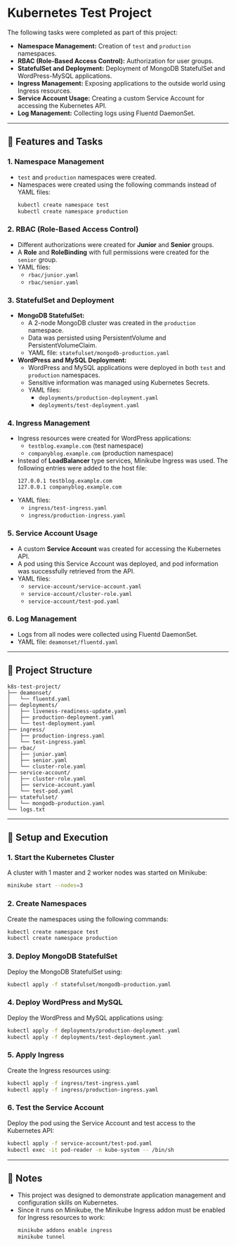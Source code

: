 # Kubernetes Test Project



The following tasks were completed as part of this project:
- **Namespace Management:** Creation of `test` and `production` namespaces.
- **RBAC (Role-Based Access Control):** Authorization for user groups.
- **StatefulSet and Deployment:** Deployment of MongoDB StatefulSet and WordPress-MySQL applications.
- **Ingress Management:** Exposing applications to the outside world using Ingress resources.
- **Service Account Usage:** Creating a custom Service Account for accessing the Kubernetes API.
- **Log Management:** Collecting logs using Fluentd DaemonSet.

---

## 🚀 Features and Tasks

### 1. **Namespace Management**
- `test` and `production` namespaces were created.
- Namespaces were created using the following commands instead of YAML files:
  ```bash
  kubectl create namespace test
  kubectl create namespace production
  ```

### 2. **RBAC (Role-Based Access Control)**
- Different authorizations were created for **Junior** and **Senior** groups.
- A **Role** and **RoleBinding** with full permissions were created for the `senior` group.
- YAML files:
  - `rbac/junior.yaml`
  - `rbac/senior.yaml`

### 3. **StatefulSet and Deployment**
- **MongoDB StatefulSet:**
  - A 2-node MongoDB cluster was created in the `production` namespace.
  - Data was persisted using PersistentVolume and PersistentVolumeClaim.
  - YAML file: `statefulset/mongodb-production.yaml`
- **WordPress and MySQL Deployment:**
  - WordPress and MySQL applications were deployed in both `test` and `production` namespaces.
  - Sensitive information was managed using Kubernetes Secrets.
  - YAML files:
    - `deployments/production-deployment.yaml`
    - `deployments/test-deployment.yaml`

### 4. **Ingress Management**
- Ingress resources were created for WordPress applications:
  - `testblog.example.com` (test namespace)
  - `companyblog.example.com` (production namespace)
- Instead of **LoadBalancer** type services, Minikube Ingress was used. The following entries were added to the host file:
  ```
  127.0.0.1 testblog.example.com
  127.0.0.1 companyblog.example.com
  ```
- YAML files:
  - `ingress/test-ingress.yaml`
  - `ingress/production-ingress.yaml`

### 5. **Service Account Usage**
- A custom **Service Account** was created for accessing the Kubernetes API.
- A pod using this Service Account was deployed, and pod information was successfully retrieved from the API.
- YAML files:
  - `service-account/service-account.yaml`
  - `service-account/cluster-role.yaml`
  - `service-account/test-pod.yaml`

### 6. **Log Management**
- Logs from all nodes were collected using Fluentd DaemonSet.
- YAML file: `deamonset/fluentd.yaml`

---

## 📂 Project Structure
```plaintext
k8s-test-project/
├── deamonset/
│   └── fluentd.yaml
├── deployments/
│   ├── liveness-readiness-update.yaml
│   ├── production-deployment.yaml
│   └── test-deployment.yaml
├── ingress/
│   ├── production-ingress.yaml
│   └── test-ingress.yaml
├── rbac/
│   ├── junior.yaml
│   ├── senior.yaml
│   └── cluster-role.yaml
├── service-account/
│   ├── cluster-role.yaml
│   ├── service-account.yaml
│   └── test-pod.yaml
├── statefulset/
│   └── mongodb-production.yaml
└── logs.txt
```

---

## 🔧 Setup and Execution
### 1. **Start the Kubernetes Cluster**
A cluster with 1 master and 2 worker nodes was started on Minikube:
```bash
minikube start --nodes=3
```

### 2. **Create Namespaces**
Create the namespaces using the following commands:
```bash
kubectl create namespace test
kubectl create namespace production
```

### 3. **Deploy MongoDB StatefulSet**
Deploy the MongoDB StatefulSet using:
```bash
kubectl apply -f statefulset/mongodb-production.yaml
```

### 4. **Deploy WordPress and MySQL**
Deploy the WordPress and MySQL applications using:
```bash
kubectl apply -f deployments/production-deployment.yaml
kubectl apply -f deployments/test-deployment.yaml
```

### 5. **Apply Ingress**
Create the Ingress resources using:
```bash
kubectl apply -f ingress/test-ingress.yaml
kubectl apply -f ingress/production-ingress.yaml
```

### 6. **Test the Service Account**
Deploy the pod using the Service Account and test access to the Kubernetes API:
```bash
kubectl apply -f service-account/test-pod.yaml
kubectl exec -it pod-reader -n kube-system -- /bin/sh
```

---

## 📜 Notes
- This project was designed to demonstrate application management and configuration skills on Kubernetes.
- Since it runs on Minikube, the Minikube Ingress addon must be enabled for Ingress resources to work:
  ```bash
  minikube addons enable ingress
  minikube tunnel
  ```
